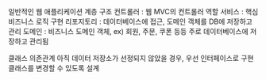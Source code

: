 일반적인 웹 애플리케이션 계층 구조
	컨트롤러 : 웹 MVC의 컨트롤러 역할
	서비스 : 핵심 비즈니스 로직 구현
	리포지토리 : 데이터베이스에 접근, 도메인 객체를 DB에 저장하고 관리
	도메인 : 비즈니스 도메인 객체, ex) 회원, 주문, 쿠폰 등등 주로 데이터베이스에 저장하고 관리됨

클래스 의존관계
	아직 데이터 저장소가 선정되지 않았을 경우, 우선 인터페이스로 구현 클래스를 변경할 수 있도록 설계
